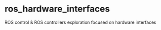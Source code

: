 # ros_hardware_interfaces
ROS control &amp; ROS controllers exploration focused on hardware interfaces
